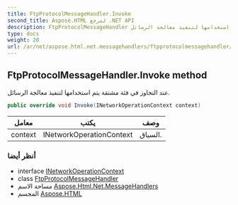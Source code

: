 ```yaml
---
title: FtpProtocolMessageHandler.Invoke
second_title: Aspose.HTML لمرجع .NET API
description: FtpProtocolMessageHandler طريقة. عند التجاوز في فئة مشتقة يتم استخدامها لتنفيذ معالجة الرسائل.
type: docs
weight: 20
url: /ar/net/aspose.html.net.messagehandlers/ftpprotocolmessagehandler/invoke/
---
```

## FtpProtocolMessageHandler.Invoke method

عند التجاوز في فئة مشتقة يتم استخدامها لتنفيذ معالجة الرسائل.

```csharp
public override void Invoke(INetworkOperationContext context)
```

| معامل | يكتب | وصف |
| --- | --- | --- |
| context | INetworkOperationContext | السياق. |

### أنظر أيضا

* interface [INetworkOperationContext](../../../aspose.html.net/inetworkoperationcontext/)
* class [FtpProtocolMessageHandler](../)
* مساحة الاسم [Aspose.Html.Net.MessageHandlers](../../ftpprotocolmessagehandler/)
* المجسم [Aspose.HTML](../../../)


